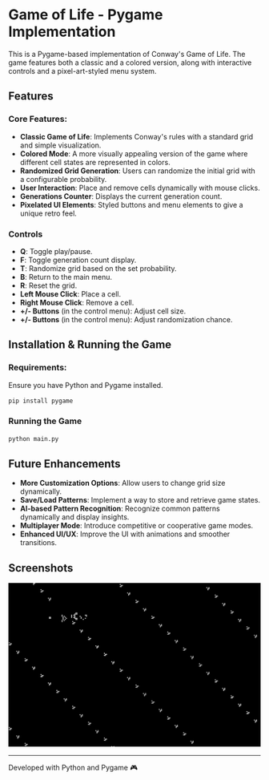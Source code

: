 # Game of Life - Pygame Implementation

This is a Pygame-based implementation of Conway's Game of Life. The game features both a classic and a colored version, along with interactive controls and a pixel-art-styled menu system.

## Features

### Core Features:
- **Classic Game of Life**: Implements Conway's rules with a standard grid and simple visualization.
- **Colored Mode**: A more visually appealing version of the game where different cell states are represented in colors.
- **Randomized Grid Generation**: Users can randomize the initial grid with a configurable probability.
- **User Interaction**: Place and remove cells dynamically with mouse clicks.
- **Generations Counter**: Displays the current generation count.
- **Pixelated UI Elements**: Styled buttons and menu elements to give a unique retro feel.

### Controls
- **Q**: Toggle play/pause.
- **F**: Toggle generation count display.
- **T**: Randomize grid based on the set probability.
- **B**: Return to the main menu.
- **R**: Reset the grid.
- **Left Mouse Click**: Place a cell.
- **Right Mouse Click**: Remove a cell.
- **+/- Buttons** (in the control menu): Adjust cell size.
- **+/- Buttons** (in the control menu): Adjust randomization chance.

## Installation & Running the Game
### Requirements:
Ensure you have Python and Pygame installed.

```sh
pip install pygame
```

### Running the Game
```sh
python main.py
```

## Future Enhancements
- **More Customization Options**: Allow users to change grid size dynamically.
- **Save/Load Patterns**: Implement a way to store and retrieve game states.
- **AI-based Pattern Recognition**: Recognize common patterns dynamically and display insights.
- **Multiplayer Mode**: Introduce competitive or cooperative game modes.
- **Enhanced UI/UX**: Improve the UI with animations and smoother transitions.

## Screenshots
![Screenshot](gof_screenshot1.png)

---

Developed with Python and Pygame 🎮